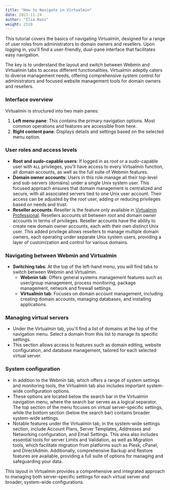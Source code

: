 ```yaml
---
title: "How to Navigate in Virtualmin"
date: 2023-11-24
author: "Ilia Ross"
weight: 2510
---
```


This tutorial covers the basics of navigating Virtualmin, designed for a range of user roles from administrators to domain owners and resellers. Upon logging in, you'll find a user-friendly, dual-pane interface that facilitates easy navigation.

The key is to understand the layout and switch between Webmin and Virtualmin tabs to access different functionalities. Virtualmin adeptly caters to diverse management needs, offering comprehensive system control for administrators and focused website management tools for domain owners and resellers.

### Interface overview

Virtualmin is structured into two main panes:

1. **Left menu pane**: This contains the primary navigation options. Most common operations and features are accessible from here.
2. **Right content pane**: Displays details and settings based on the selected menu option.

### User roles and access levels

- **Root and _sudo_-capable users**: If logged in as _root_ or a _sudo_-capable user with `ALL` privileges, you'll have access to every Virtualmin function, all domain accounts, as well as the full suite of Webmin features.
- **Domain owner accounts**: Users in this role manage all their top-level and sub-servers (domains) under a single Unix system user. This focused approach ensures that domain management is centralized and secure, with all associated servers tied to one Unix user account. Their access can be adjusted by the _root_ user, adding or reducing privileges based on needs and trust.
- **Reseller accounts**: Reseller is the feature only available in [Virtualmin Professional](/docs/professional-features/#reseller-accounts). Resellers accounts sit between _root_ and domain owner accounts in terms of privileges. Reseller accounts have the ability to create new domain owner accounts, each with their own distinct Unix user. This added privilege allows resellers to manage multiple domain owners, each operating under separate Unix system users, providing a layer of customization and control for various domains.

### Navigating between Webmin and Virtualmin
- **Switching tabs**: At the top of the left-hand menu, you will find tabs to switch between Webmin and Virtualmin.
  - **Webmin tab**: Offers general systems management features such as user/group management, process monitoring, package management, network and firewall settings.
  - **Virtualmin tab**: Focuses on domain account management, including creating domain accounts, managing databases, and installing applications.

### Managing virtual servers
- Under the Virtualmin tab, you'll find a list of domains at the top of the navigation menu. Select a domain from this list to manage its specific settings.
- This section allows access to features such as domain editing, website configuration, and database management, tailored for each selected virtual server.

### System configuration
- In addition to the Webmin tab, which offers a range of system settings and monitoring tools, the Virtualmin tab also includes important system-wide configuration options.
- These options are located below the search bar in the Virtualmin navigation menu, where the search bar serves as a logical separator. The top section of the menu focuses on virtual server-specific settings, while the bottom section (below the search bar) contains broader system-wide settings.
- Notable features under the Virtualmin tab, in the system-wide settings section, include Account Plans, Server Templates, Addresses and Networking configuration, and Email Settings. This area also includes essential tools for server Limits and Validation, as well as Migration tools, which facilitate migration from platforms such as Plesk, cPanel, and DirectAdmin. Additionally, comprehensive Backup and Restore features are available, providing a full suite of options for managing and safeguarding your data.

This layout in Virtualmin provides a comprehensive and integrated approach to managing both server-specific settings for each virtual server and broader, system-wide configurations.
